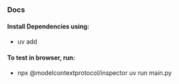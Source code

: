 ### Docs

#### Install Dependencies using:
- uv add


#### To test in browser, run:
- npx @modelcontextprotocol/inspector uv run main.py
